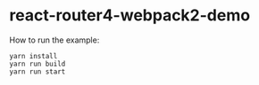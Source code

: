 # react-router4-webpack2-demo


How to run the example:

```
yarn install
yarn run build
yarn run start
```
